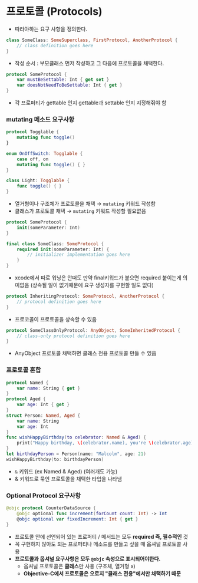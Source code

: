 # ****프로토콜 (Protocols)****

- 따라야하는 요구 사항을 정의한다.

```swift
class SomeClass: SomeSuperclass, FirstProtocol, AnotherProtocol {
    // class definition goes here
}
```

- 작성 순서 : 부모클래스 먼저 작성하고 그 다음에 프로토콜을 채택한다.

```swift
protocol SomeProtocol {
    var mustBeSettable: Int { get set }
    var doesNotNeedToBeSettable: Int { get }
}
```

- 각 프로퍼티가 gettable 인지 gettable과 settable 인지 지정해줘야 함

### mutating 메소드 요구사항

```swift
protocol Togglable {
    mutating func toggle()
}

enum OnOffSwitch: Togglable {
    case off, on
    mutating func toggle() { }
}

class Light: Togglable {
    func toggle() { }
}
```

- 열거형이나 구조체가 프로토콜을 채택 → `mutating` 키워드 작성함
- 클래스가 프로토콜 채택 → `mutating` 키워드 작성할 필요없음

```swift
protocol SomeProtocol {
    init(someParameter: Int)
}

final class SomeClass: SomeProtocol {
    required init(someParameter: Int) {
        // initializer implementation goes here
    }
}
```

- xcode에서 따로 워닝은 안떠도
만약 final키워드가 붙으면 required 붙이는게 의미없음 
(상속될 일이 없기때문에 요구 생성자를 구현할 일도 없다)

```swift
protocol InheritingProtocol: SomeProtocol, AnotherProtocol {
    // protocol definition goes here
}
```

- 프로코콜이 프로토콜을 상속할 수 있음

```swift
protocol SomeClassOnlyProtocol: AnyObject, SomeInheritedProtocol {
    // class-only protocol definition goes here
}
```

- AnyObject 프로토콜 채택하면 클래스 전용 프로토콜 만들 수 있음

### 프로토콜 혼합

```swift
protocol Named {
    var name: String { get }
}
protocol Aged {
    var age: Int { get }
}
struct Person: Named, Aged {
    var name: String
    var age: Int
}
func wishHappyBirthday(to celebrator: Named & Aged) {
    print("Happy birthday, \(celebrator.name), you're \(celebrator.age)!")
}
let birthdayPerson = Person(name: "Malcolm", age: 21)
wishHappyBirthday(to: birthdayPerson)
```

- `&` 키워드 (ex Named & Aged) (여러개도 가능)
- & 키워드로 묶인 프로토콜을 채택한 타입을 나타냄

### Optional Protocol 요구사항

```swift
@objc protocol CounterDataSource {
    @objc optional func increment(forCount count: Int) -> Int
    @objc optional var fixedIncrement: Int { get }
}
```

- 프로토콜 안에 선언되어 있는 프로퍼티 / 메서드는 모두 **required 즉, 필수적인** 것
- 꼭 구현하지 않아도 되는 프로퍼티나 메소드를 만들고 싶을 때 옵셔널 프로토콜 사용
- **프로토콜과 옵셔널 요구사항은 모두 `@objc` 속성으로 표시되어야한다.**
    - 옵셔널 프로토콜은 **클래스**만 사용 (구조체, 열거형 x)
    - **Objective-C에서 프로토콜은 오로지 "클래스 전용"에서만 채택하기 때문**
